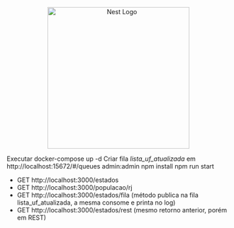 <p align="center">
  <a href="http://nestjs.com/" target="blank"><img src="https://nestjs.com/img/logo_text.svg" width="320" alt="Nest Logo" /></a>
</p>

Executar docker-compose up -d
Criar fila *lista_uf_atualizada* em http://localhost:15672/#/queues admin:admin
npm install
npm run start

- GET http://localhost:3000/estados
- GET http://localhost:3000/populacao/rj
- GET http://localhost:3000/estados/fila (método publica na fila lista_uf_atualizada, a mesma consome e printa no log)
- GET http://localhost:3000/estados/rest (mesmo retorno anterior, porém em REST)

